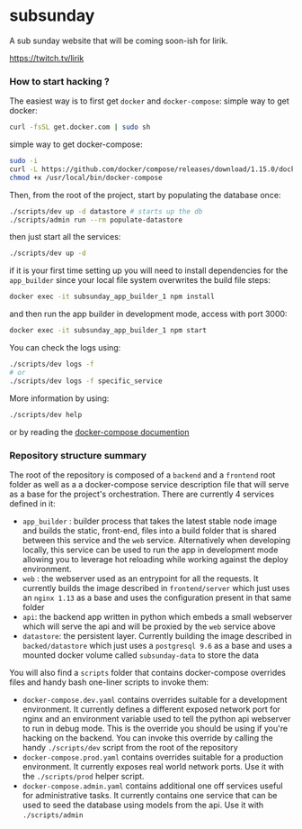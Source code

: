 # subsunday
A sub sunday website that will be coming soon-ish for lirik.

https://twitch.tv/lirik

### How to start hacking ?

The easiest way is to first get `docker` and `docker-compose`:
simple way to get docker:
```sh
curl -fsSL get.docker.com | sudo sh
```
simple way to get docker-compose:
```sh
sudo -i
curl -L https://github.com/docker/compose/releases/download/1.15.0/docker-compose-`uname-s`-`uname -m` -o /usr/local/bin/docker-compose
chmod +x /usr/local/bin/docker-compose
```

Then, from the root of the project, start by populating the database once:
```sh
./scripts/dev up -d datastore # starts up the db
./scripts/admin run --rm populate-datastore
```

then just start all the services:
```sh
./scripts/dev up -d
```

if it is your first time setting up you will need to install dependencies for the `app_builder` since your local file system overwrites the build file steps:
```sh
docker exec -it subsunday_app_builder_1 npm install
```

and then run the app builder in development mode, access with port 3000:
```sh
docker exec -it subsunday_app_builder_1 npm start
```

You can check the logs using:
```sh
./scripts/dev logs -f
# or
./scripts/dev logs -f specific_service
```

More information by using:
```sh
./scripts/dev help
```
or by reading the [docker-compose documention](https://docs.docker.com/compose/)

### Repository structure summary

The root of the repository is composed of a `backend` and a `frontend` root folder as well as a a docker-compose service description file that will serve as a base for the project's orchestration.
There are currently 4 services defined in it:
- `app_builder` : builder process that takes the latest stable node image and builds the static, front-end, files into a build folder that is shared between this service and the `web` service. Alternatively when developing locally, this service can be used to run the app in development mode allowing you to leverage hot reloading while working against the deploy environment. 
- `web` : the webserver used as an entrypoint for all the requests. It currently builds the image described in `frontend/server` which just uses an `nginx 1.13` as a base and uses the configuration present in that same folder
- `api`: the backend app written in python which embeds a small webserver which will serve the api and will be proxied by the `web` service above
- `datastore`: the persistent layer. Currently building the image described in `backed/datastore` which just uses a `postgresql 9.6` as a base and uses a mounted docker volume called `subsunday-data` to store the data

You will also find a `scripts` folder that contains docker-compose overrides files and handy bash one-liner scripts to invoke them:
- `docker-compose.dev.yaml` contains overrides suitable for a development environment. It currently defines a different exposed network port for nginx and an environment variable used to tell the python api webserver to run in debug mode. This is the override you should be using if you're hacking on the backend. You can invoke this override by calling the handy `./scripts/dev` script from the root of the repository
- `docker-compose.prod.yaml` contains overrides suitable for a production environment. It currently exposes real world network ports. Use it with the `./scripts/prod` helper script.
- `docker-compose.admin.yaml` contains additional one off services useful for administrative tasks. It currently contains one service that can be used to seed the database using models from the api. Use it with `./scripts/admin`
